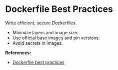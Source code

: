 # Dockerfile Best Practices

Write efficient, secure Dockerfiles.

- Minimize layers and image size.
- Use official base images and pin versions.
- Avoid secrets in images.

**References:**
- [Dockerfile best practices](https://docs.docker.com/develop/develop-images/dockerfile_best-practices/)
